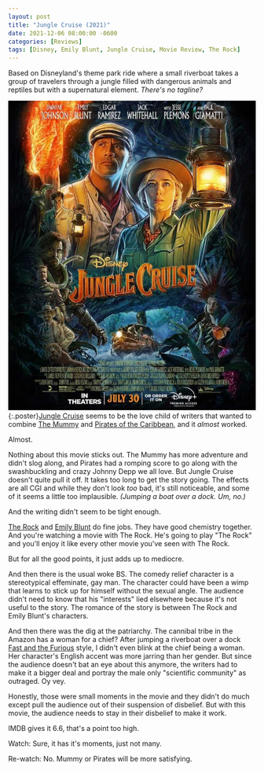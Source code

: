 ```yaml
---
layout: post
title: "Jungle Cruise (2021)"
date: 2021-12-06 08:00:00 -0600
categories: [Reviews]
tags: [Disney, Emily Blunt, Jungle Cruise, Movie Review, The Rock]
---
```


Based on Disneyland's theme park ride where a small riverboat takes a group of travelers through a jungle filled with dangerous animals and reptiles but with a supernatural element. *There's no tagline?*

![Jungle Cruise Poster](/assets/2021/12/jungle-cruise-2021.jpg){:.poster}[Jungle Cruise](https://www.imdb.com/title/tt0870154/) seems to be the love child of writers that wanted to combine [The Mummy](https://www.imdb.com/title/tt0120616/) and [Pirates of the Caribbean](https://www.imdb.com/title/tt0325980/), and it *almost* worked.

Almost.

Nothing about this movie sticks out. The Mummy has more adventure and didn't slog along, and Pirates had a romping score to go along with the swashbuckling and crazy Johnny Depp we all love. But Jungle Cruise doesn't quite pull it off. It takes too long to get the story going. The effects are all CGI and while they don't look *too* bad, it's still noticeable, and some of it seems a little too implausible. *(Jumping a boat over a dock. Um, no.)*

And the writing didn't seem to be tight enough.

[The Rock](https://www.imdb.com/name/nm0425005/) and [Emily Blunt](https://www.imdb.com/name/nm1289434/) do fine jobs. They have good chemistry together. And you're watching a movie with The Rock. He's going to play "The Rock" and you'll enjoy it like every other movie you've seen with The Rock.

But for all the good points, it just adds up to mediocre.

And then there is the usual woke BS. The comedy relief character is a stereotypical effeminate, gay man. The character could have been a wimp that learns to stick up for himself without the sexual angle. The audience didn't need to know that his "interests" lied elsewhere because it's not useful to the story. The romance of the story is between The Rock and Emily Blunt's characters.

And then there was the dig at the patriarchy. The cannibal tribe in the Amazon has a woman for a chief? After jumping a riverboat over a dock [Fast and the Furious](https://www.imdb.com/title/tt5433138/) style, I didn't even blink at the chief being a woman. Her character's English accent was more jarring than her gender. But since the audience doesn't bat an eye about this anymore, the writers had to make it a bigger deal and portray the male only "scientific community" as outraged. Oy vey.

Honestly, those were small moments in the movie and they didn't do much except pull the audience out of their suspension of disbelief. But with this movie, the audience needs to stay in their disbelief to make it work.

IMDB gives it 6.6, that's a point too high.

Watch: Sure, it has it's moments, just not many.

Re-watch: No. Mummy or Pirates will be more satisfying.
